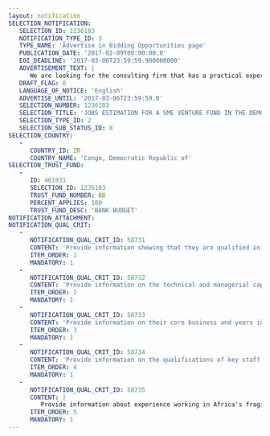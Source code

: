 ```yaml
---
layout: notification
SELECTION_NOTIFICATION: 
   SELECTION_ID: 1236183
   NOTIFICATION_TYPE_ID: 3
   TYPE_NAME: 'Advertise in Bidding Opportunities page'
   PUBLICATION_DATE: '2017-02-09T00:00:00.0'
   EOI_DEADLINE: '2017-03-06T23:59:59.900000000'
   ADVERTISEMENT_TEXT: |
      We are looking for the consulting firm that has a practical experience in job estimation analysis. A solid background in Africa's fragile and post-conflict countries as well as knowledge of various value chains are among the key selection criteria.
   DRAFT_FLAG: 0
   LANGUAGE_OF_NOTICE: 'English'
   ADVERTISE_UNTIL: '2017-03-06T23:59:59.0'
   SELECTION_NUMBER: 1236183
   SELECTION_TITLE: 'JOBS ESTIMATION FOR A SME VENTURE FUND IN THE DEMOCRATIC REPUBLIC OF CONGO (DRC)  SME VENTURES  INTERNATIONAL FINANCE CORPORATION'
   SELECTION_TYPE_ID: 2
   SELECTION_SUB_STATUS_ID: 8
SELECTION_COUNTRY: 
   - 
      COUNTRY_ID: ZR
      COUNTRY_NAME: 'Congo, Democratic Republic of'
SELECTION_TRUST_FUND: 
   - 
      ID: 461931
      SELECTION_ID: 1236183
      TRUST_FUND_NUMBER: BB
      PERCENT_APPLIES: 100
      TRUST_FUND_DESC: 'BANK BUDGET'
NOTIFICATION_ATTACHMENT: 
NOTIFICATION_QUAL_CRIT: 
   - 
      NOTIFICATION_QUAL_CRIT_ID: 58731
      CONTENT: 'Provide information showing that they are qualified in the field of the assignment.'
      ITEM_ORDER: 1
      MANDATORY: 1
   - 
      NOTIFICATION_QUAL_CRIT_ID: 58732
      CONTENT: 'Provide information on the technical and managerial capabilities of the firm.'
      ITEM_ORDER: 2
      MANDATORY: 1
   - 
      NOTIFICATION_QUAL_CRIT_ID: 58733
      CONTENT: 'Provide information on their core business and years in business.'
      ITEM_ORDER: 3
      MANDATORY: 1
   - 
      NOTIFICATION_QUAL_CRIT_ID: 58734
      CONTENT: 'Provide information on the qualifications of key staff.'
      ITEM_ORDER: 4
      MANDATORY: 1
   - 
      NOTIFICATION_QUAL_CRIT_ID: 58735
      CONTENT: |
         Provide information about experience working in Africa's fragile and post-conflict countries
      ITEM_ORDER: 5
      MANDATORY: 1
---
```


